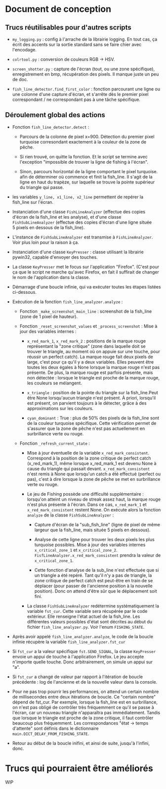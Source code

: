 # Document de conception #

## Trucs réutilisables pour d'autres scripts ##

 - `my_logging.py` : config à l'arrache de la librairie logging. En tout cas, ça écrit des accents sur la sortie standard sans se faire chier avec l'encodage.

 - `colrtool.py` : conversion de couleurs RGB -> HSV.

 - `screen_shotter.py` : capture de l'écran (tout, ou une zone spécifique), enregistrement en bmp, récupération des pixels. Il manque juste un peu de doc.

 - `fish_line_detector.find_first_color` : fonction parcourant une ligne ou une colonne d'une capture d'écran, et s'arrête dès le premier pixel correspondant / ne correspondant pas à une tâche spécifique.

## Déroulement global des actions ##

 - Fonction `fish_line_detector.detect` :

 	- Parcours de la colonne de pixel x=900. Détection du premier pixel turquoise corresondant exactement à la couleur de la zone de pêche.

	- Si rien trouvé, on quitte la fonction. Et le script se termine avec l'exception "impossible de trouver la ligne de fishing à l'écran".

 	- Sinon, parcours horizontal de la ligne comportant le pixel turquoise. afin de déterminer où commence et finit la fish_line. Il s'agit de la ligne en haut du trapèze, sur laquelle se trouve la pointe supérieur du triangle qui passe.

 - les variables `y_line, x1_line, x2_line` permettent de repérer la fish_line sur l'écran.

 - Instanciation d'une classe `FishLineAnalyzer` (effectue des copies d'écran de la fish_line et les analyse), et d'une classe `FishSubLineAnalyzer` (effectue des copies d'écran d'une ligne située 5 pixels en dessous de la fish_line).

 - L'instance de `FishSubLineAnalyzer` est transmise à `FishLineAnalyzer`. Voir plus loin pour la raison à ça.

 - Instanciation d'une classe `KeyPresser` : classe utilisant la librairie pywin32, capable d'envoyer des touches.

 - La classe `KeyPresser` met le focus sur l'application "Firefox". (C'est pour ça que le script ne marche qu'avec Firefox, en fait il suffirait de changer le nom de l'application dans la classe.

 - Démarrage d'une boucle infinie, qui va exécuter toutes les étapes listées ci-dessous.

 - Exécution de la fonction `fish_line_analyzer.analyze` :

	 - Fonction `_make_screenshot_main_line` : screenshot de la fish_line (zone de 1 pixel de hauteur).

	 - Fonction `_reset_screenshot_values` et `_process_screenshot` : Mise à jour des variables internes :

		 - `x_red_mark_1`, `x_red_mark_2` : positions de la marque rouge représentant la "zone critique" (zone dans laquelle doit se trouver le triangle, au moment où on appuie sur une touche, pour réussir un perfect catch). La marque rouge fait deux pixels de large, c'est pour ça qu'il y a deux variables. Elles peuvent être toutes les deux égales à None lorsque la marque rouge n'est pas présente. De plus, la marque rouge est parfois présente, mais non détectée : lorsque le triangle est proche de la marque rouge, les couleurs se mélangent.

         - `x_triangle` : position de la pointe du triangle sur la fish_line.Peut être None lorsqu'aucun triangle n'est présent. À priori, lorsqu'il est présent, on parvient toujours à le détecter, grâce à des approximations sur les couleurs.

         - `cyan_dominant` : True : plus de 50% des pixels de la fish_line sont de la couleur turquoise spécifique. Cette vérification permet de s'assurer que la zone de pêche n'est pas actuellement en surbrillance verte ou rouge.

     - Fonction `_refresh_current_state` :

         - Mise à jour éventuelle de la variable `x_red_mark_consistent`. Correspond à la position de la zone critique de perfect catch (x_red_mark_1), même lorsque x_red_mark_1 est devenu None à cause du triangle qui passait devant. `x_red_mark_consistent` n'est remis à None que lorsqu'un catch a été effectué (perfect ou pas), c'est à dire lorsque la zone de pêche se met en surbrillance verte ou rouge.

         - Le jeu de Fishing possède une difficulté supplémentaire : lorsqu'on atteint un niveau de streak assez haut, la marque rouge n'est plus présente à l'écran. Dans ce cas, `x_red_mark_1` et `x_red_mark_consistent` restent None. On exécute alors la fonction `analyze` de la classe `FishSubLineAnalyzer` :

            - Capture d'écran de la "sub_fish_line" (ligne de pixel de même largeur que la fish_line, mais située 5 pixels en dessous).

            - Analyse de cette ligne pour trouver les deux pixels les plus turquoise possibles. Mise à jour des variables internes `x_critical_zone_1` et `x_critical_zone_2`. `FisfLineAnalyzer.x_red_mark_consistent` prendra la valeur de `x_critical_zone_1`.

            - Cette fonction d'analyse de la sub_line n'est effectuée que si un triangle a été repéré. Tant qu'il n'y a pas de triangle, la zone critique de perfect catch est peut-être en train de se déplacer (pour passer de l'ancienne position à la nouvelle position). Donc on attend d'être sûr que le déplacement soit fini.

         - La classe `FishSubLineAnalyzer` redétermine systématiquement la variable `fst_cur`. Cette variable sera récupérée par le code extérieur. Elle renseigne l'état actuel de la fish_line. Les différentes valeurs possibles d'état sont décrites au début du fichier `fish_line_analyzer.py`. Voir l'enum `FISHING_STATE`.

 - Après avoir appelé `fish_line_analyzer.analyze`, le code de la boucle infinie récupère la variable `fish_line_analyzer.fst_cur`

 - Si `fst_cur` a la valeur spécifique `fst.SEND_SIGNAL`, la classe `KeyPresser` envoie un appui de touche à l'application Firefox. Le jeu accepte n'importe quelle touche. Donc arbitrairement, on simule un appui sur "a".

 - Si `fst_cur` a changé de valeur par rapport à l'itération de boucle précédente : log de l'ancienne et de la nouvelle valeur dans la console.

 - Pour ne pas trop pourrir les performances, on attend un certain nombre de millisecondes entre deux itérations de boucle. Ce "certain nombre" dépend de fst_cur. Par exemple, lorsque la fish_line est en surbrillance, on n'est pas obligé de contrôler très fréquemment ce qu'il se passe à l'écran, car un nouveau triangle n'apparaîtra pas immédiatement. Tandis que lorsque le triangle est proche de la zone critique, il faut contrôler beaucoup plus fréquemment. Les correspondances "état -> temps d'attente" sont définis dans le dictionnaire `main.DICT_DELAY_FROM_FISHING_STATE`.

 - Retour au début de la boucle inifini, et ainsi de suite, jusqu'à l'infini, donc.

# Trucs qui pourraient être améliorés #

WIP

